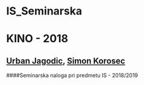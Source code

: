 # IS_Seminarska

# KINO - 2018
## [Urban Jagodic](https://github.com/urbanjagodic), [Simon Korosec](https://github.com/simonkorosec)

####Seminarska naloga pri predmetu IS - 2018/2019
